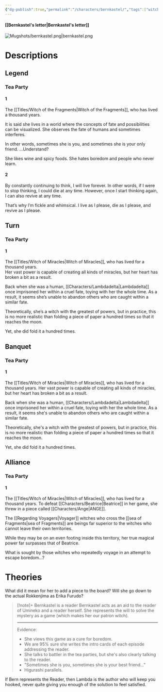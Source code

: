 ```yaml
---
{"dg-publish":true,"permalink":"/characters/bernkastel/","tags":["witch"]}
---
```


#### [[Bernkastel's letter\|Bernkastel's letter]]
![Mugshots/bernkastel.png|bernkastel.png](/img/user/Mugshots/bernkastel.png)
# Descriptions

## Legend
### Tea Party
#### 1
The [[Titles/Witch of the Fragments\|Witch of the Fragments]], who has lived a thousand years.

It is said she lives in a world where the concepts of fate and possibilities can be visualized. She observes the fate of humans and sometimes interferes.

In other words, sometimes she is you, and sometimes she is your only friend. ...Understand?

She likes wine and spicy foods. She hates boredom and people who never learn.
#### 2
By constantly continuing to think, I will live forever. In other words, if I were to stop thinking, I could die at any time. However, once I start thinking again, I can also revive at any time.

That’s why I’m fickle and whimsical. I live as I please, die as I please, and revive as I please.
## Turn
### Tea Party
#### 1
The [[Titles/Witch of Miracles\|Witch of Miracles]], who has lived for a thousand years.  
Her vast power is capable of creating all kinds of miracles, but her heart has broken a bit as a result.  

Back when she was a human, [[Characters/Lambdadelta\|Lambdadelta]] once imprisoned her within a cruel fate, toying with her the whole time. As a result, it seems she’s unable to abandon others who are caught within a similar fate.  

Theoretically, she’s a witch with the greatest of powers, but in practice, this is no more realistic than folding a piece of paper a hundred times so that it reaches the moon.  

Yet, she did fold it a hundred times.  
## Banquet
### Tea Party
#### 1
The [[Titles/Witch of Miracles\|Witch of Miracles]], who has lived for a thousand years.
Her vast power is capable of creating all kinds of miracles, but her heart has broken a bit as a result.

Back when she was a human, [[Characters/Lambdadelta\|Lambdadelta]] once imprisoned her within a cruel fate, toying with her the whole time. As a result, it seems she's unable to abandon others who are caught within a similar fate.

Theoretically, she's a witch with the greatest of powers, but in practice, this is no more realistic than folding a piece of paper a hundred times so that it reaches the moon.

Yet, she did fold it a hundred times.
## Alliance
### Tea Party
#### 1
The [[Titles/Witch of Miracles\|Witch of Miracles]], who has lived for a thousand years. To defeat [[Characters/Beatrice\|Beatrice]] in her game, she threw in a piece called [[Characters/Ange\|ANGE]].

The [[Regarding Voyagers\|Voyager]] witches who cross the [[sea of Fragments\|sea of Fragments]] are beings far superior to the witches who cannot leave their own territories.

While they may be on an even footing inside this territory, her true magical power far surpasses that of Beatrice.

What is sought by those witches who repeatedly voyage in an attempt to escape boredom...?
# Theories
What did it mean for her to add a piece to the board?
Will she go down to the actual Rokkenjima as Erika Furudo?

> [!note]+ Bernkastel is a reader
> Bernkastel acts as an aid to the reader of Umineko and a reader herself. She represents the will to solve the mystery as a game (which makes her our patron witch).
> 
> ---
> Evidence:
> - She views this game as a cure for boredom.
> - We are 95% sure she writes the intro cards of each episode addressing the reader.
> - She talks to battler in the tea parties, but she's also clearly talking to the reader.
> - "Sometimes she is you, sometimes she is your best friend..."
> - Higurashi parallels.


If Bern represents the Reader, then Lambda is the author who will keep you hooked, never quite giving you enough of the solution to feel satisfied.
